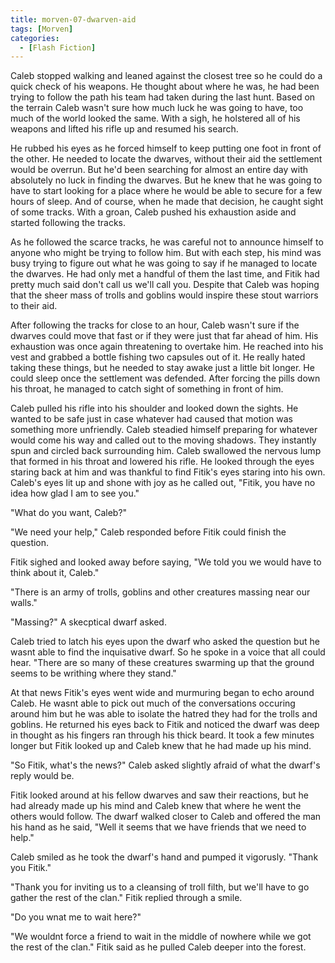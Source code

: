 ```yaml
---
title: morven-07-dwarven-aid
tags: [Morven]
categories:
  - [Flash Fiction]
---
```

Caleb stopped walking and leaned against the closest tree so he could do a quick check of his weapons.  He thought about where he was, he had been trying to follow the path his team had taken during the last hunt.  Based on the terrain Caleb wasn't sure how much luck he was going to have, too much of the world looked the same.  With a sigh, he holstered all of his weapons and lifted his rifle up and resumed his search.

He rubbed his eyes as he forced himself to keep putting one foot in front of the other.  He needed to locate the dwarves, without their aid the settlement would be overrun.  But he'd been searching for almost an entire day with absolutely no luck in finding the dwarves.<!-- more -->  But he knew that he was going to have to start looking for a place where he would be able to secure for a few hours of sleep.  And of course, when he made that decision, he caught sight of some tracks.  With a groan, Caleb pushed his exhaustion aside and started following the tracks.

As he followed the scarce tracks, he was careful not to announce himself to anyone who might be trying to follow him.  But with each step, his mind was busy trying to figure out what he was going to say if he managed to locate the dwarves.  He had only met a handful of them the last time, and Fitik had pretty much said don't call us we'll call you.  Despite that Caleb was hoping that the sheer mass of trolls and goblins would inspire these stout warriors to their aid.  

After following the tracks for close to an hour, Caleb wasn't sure if the dwarves could move that fast or if they were just that far ahead of him.  His exhaustion was once again threatening to overtake him.  He reached into his vest and grabbed a bottle fishing two capsules out of it.  He really hated taking these things, but he needed to stay awake just a little bit longer.  He could sleep once the settlement was defended.  After forcing the pills down his throat, he managed to catch sight of something in front of him.

Caleb pulled his rifle into his shoulder and looked down the sights.  He wanted to be safe just in case whatever had caused that motion was something more unfriendly.  Caleb steadied himself preparing for whatever would come his way and called out to the moving shadows.  They instantly spun and circled back surrounding him.  Caleb swallowed the nervous lump that formed in his throat and lowered his rifle.  He looked through the eyes staring back at him and was thankful to find Fitik's eyes staring into his own.  Caleb's eyes lit up and shone with joy as he called out, "Fitik, you have no idea how glad I am to see you."

"What do you want, Caleb?"

"We need your help," Caleb responded before Fitik could finish the question.

Fitik sighed and looked away before saying, "We told you we would have to think about it, Caleb."

"There is an army of trolls, goblins and other creatures massing near our walls."

"Massing?" A skecptical dwarf asked.

Caleb tried to latch his eyes upon the dwarf who asked the question but he wasnt able to find the inquisative dwarf.  So he spoke in a voice that all could hear.  "There are so many of these creatures swarming up that the ground seems to be writhing where they stand."

At that news Fitik's eyes went wide and murmuring began to echo around Caleb.  He wasnt able to pick out much of the conversations occuring around him but he was able to isolate the hatred they had for the trolls and goblins.  He returned his eyes back to Fitik and noticed the dwarf was deep in thought as his fingers ran through his thick beard.  It took a few minutes longer but Fitik looked up and Caleb knew that he had made up his mind.

"So Fitik, what's the news?"  Caleb asked slightly afraid of what the dwarf's reply would be.

Fitik looked around at his fellow dwarves and saw their reactions, but he had already made up his mind and Caleb knew that where he went the others would follow.  The dwarf walked closer to Caleb and offered the man his hand as he said, "Well it seems that we have friends that we need to help."

Caleb smiled as he took the dwarf's hand and pumped it vigorusly.  "Thank you Fitik."

"Thank you for inviting us to a cleansing of troll filth, but we'll have to go gather the rest of the clan."  Fitik replied through a smile.

"Do you wnat me to wait here?"

"We wouldnt force a friend to wait in the middle of nowhere while we got the rest of the clan."  Fitik said as he pulled Caleb deeper into the forest.